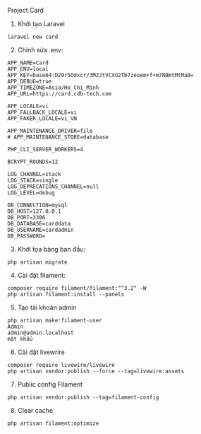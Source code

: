 Project Card
1. Khởi tạo Laravel
```
laravel new card
```
2. Chỉnh sửa .env:
```
APP_NAME=Card
APP_ENV=local
APP_KEY=base64:D29r5Odxcr/3M2JtVCXU2Tb7zeoem+f+m7NBmtMtMa8=
APP_DEBUG=true
APP_TIMEZONE=Asia/Ho_Chi_Minh
APP_URL=https://card.cdb-tech.com

APP_LOCALE=vi
APP_FALLBACK_LOCALE=vi
APP_FAKER_LOCALE=vi_VN

APP_MAINTENANCE_DRIVER=file
# APP_MAINTENANCE_STORE=database

PHP_CLI_SERVER_WORKERS=4

BCRYPT_ROUNDS=12

LOG_CHANNEL=stack
LOG_STACK=single
LOG_DEPRECATIONS_CHANNEL=null
LOG_LEVEL=debug

DB_CONNECTION=mysql
DB_HOST=127.0.0.1
DB_PORT=3306
DB_DATABASE=carddata
DB_USERNAME=cardadmin
DB_PASSWORD=
```
3. Khởi tọa bảng ban đầu:
```
php artisan migrate
```

4. Cài đặt filament:
```
composer require filament/filament:"^3.2" -W
php artisan filament:install --panels
```

5. Tạo tài khoản admin
```
php artisan make:filament-user
Admin
admin@admin.localhost
mật khẩu
```

6. Cài đặt livewrire
```
composer require livewire/livewire
php artisan vendor:publish --force --tag=livewire:assets
```

7. Public config Filament
```
php artisan vendor:publish --tag=filament-config
```

8. Clear cache
```
php artisan filament:optimize
```
